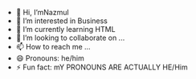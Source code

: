 - 👋 Hi, I’mNazmul
- 👀 I’m interested in Business
- 🌱 I’m currently learning HTML
- 💞️ I’m looking to collaborate on ...
- 📫 How to reach me ...
- 😄 Pronouns: he/him
- ⚡ Fun fact: mY PRONOUNS ARE ACTUALLY HE/Him

<!---
NazmulHaqMahin/NazmulHaqMahin is a ✨ special ✨ repository because its `README.md` (this file) appears on your GitHub profile.
You can click the Preview link to take a look at your changes.
--->
